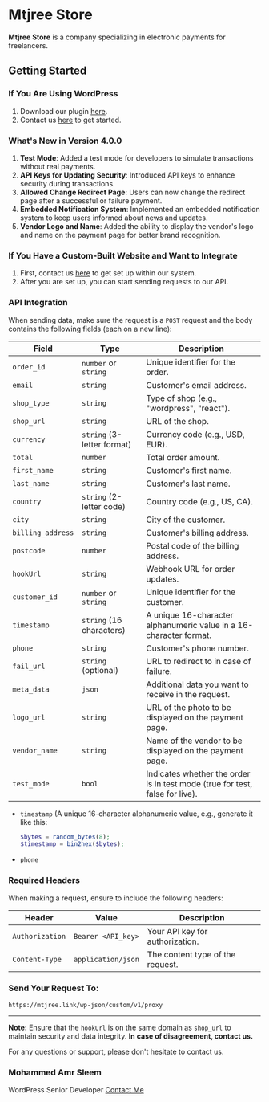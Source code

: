 # Mtjree Store

**Mtjree Store** is a company specializing in electronic payments for freelancers.

## Getting Started

### If You Are Using WordPress

1. Download our plugin [here](https://github.com/rasheedammar/Mtjree/blob/main/mtjree_store.zip).
2. Contact us [here](#) to get started.

### What's New in Version 4.0.0

1. **Test Mode**: Added a test mode for developers to simulate transactions without real payments.
2. **API Keys for Updating Security**: Introduced API keys to enhance security during transactions.
3. **Allowed Change Redirect Page**: Users can now change the redirect page after a successful or failure payment.
4. **Embedded Notification System**: Implemented an embedded notification system to keep users informed about news and updates.
5. **Vendor Logo and Name**: Added the ability to display the vendor's logo and name on the payment page for better brand recognition.

### If You Have a Custom-Built Website and Want to Integrate

1. First, contact us [here](#) to get set up within our system.
2. After you are set up, you can start sending requests to our API.

### API Integration

When sending data, make sure the request is a `POST` request and the body contains the following fields (each on a new line):

| Field            | Type                        | Description                                    |
|------------------|-----------------------------|------------------------------------------------|
| `order_id`       | `number` or `string`        | Unique identifier for the order.               |
| `email`          | `string`                    | Customer's email address.                      |
| `shop_type`      | `string`                    | Type of shop (e.g., "wordpress", "react").       |
| `shop_url`       | `string`                    | URL of the shop.                               |
| `currency`       | `string` (3-letter format)  | Currency code (e.g., USD, EUR).                |
| `total`          | `number`                    | Total order amount.                            |
| `first_name`     | `string`                    | Customer's first name.                         |
| `last_name`      | `string`                    | Customer's last name.                          |
| `country`        | `string` (2-letter code)    | Country code (e.g., US, CA).                   |
| `city`           | `string`                    | City of the customer.                          |
| `billing_address`| `string`                    | Customer's billing address.                    |
| `postcode`       | `number`                    | Postal code of the billing address.            |
| `hookUrl`        | `string`                    | Webhook URL for order updates.                 |
| `customer_id`    | `number` or `string`        | Unique identifier for the customer.            |
| `timestamp`      | `string` (16 characters)    | A unique 16-character alphanumeric value in a 16-character format.      |
| `phone`          | `string`                    | Customer's phone number.                       |
| `fail_url`       | `string` (optional)         | URL to redirect to in case of failure.         |
| `meta_data`      | `json`                      | Additional data you want to receive in the request. |
| `logo_url`       | `string`                    | URL of the photo to be displayed on the payment page. |
| `vendor_name`    | `string`                    | Name of the vendor to be displayed on the payment page. |
| `test_mode`    | `bool`                    | Indicates whether the order is in test mode (true for test, false for live).|

- `timestamp` (A unique 16-character alphanumeric value, e.g., generate it like this:
    ```php
    $bytes = random_bytes(8);
    $timestamp = bin2hex($bytes);
    ```
- `phone`
### Required Headers

When making a request, ensure to include the following headers:

| Header            | Value                        | Description                                    |
|-------------------|------------------------------|------------------------------------------------|
| `Authorization`   | `Bearer <API_key>`           | Your API key for authorization.                |
| `Content-Type`    | `application/json`           | The content type of the request.               |

### Send Your Request To:

`https://mtjree.link/wp-json/custom/v1/proxy`

---

**Note:** Ensure that the `hookUrl` is on the same domain as `shop_url` to maintain security and data integrity.
**In case of disagreement, contact us.**

For any questions or support, please don't hesitate to contact us.

### Mohammed Amr Sleem
WordPress Senior Developer
[Contact Me](https://mostaql.com/u/abdelrahman_am/reviews)
